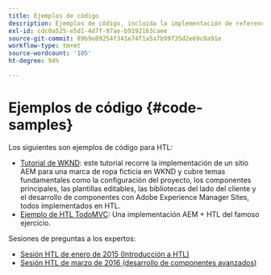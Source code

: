 ```yaml
---
title: Ejemplos de código
description: Ejemplos de código, incluida la implementación de referencia de We.Retail
exl-id: cdc0a525-e5d1-4d7f-97ae-b9192163caee
source-git-commit: 89b9e89254f341e74f1a5a7b99735d2e69c8a91e
workflow-type: tm+mt
source-wordcount: '105'
ht-degree: 94%

---
```


# Ejemplos de código {#code-samples}

Los siguientes son ejemplos de código para HTL:

* [Tutorial de WKND](https://experienceleague.adobe.com/docs/experience-manager-learn/getting-started-wknd-tutorial-develop/overview.html): este tutorial recorre la implementación de un sitio AEM para una marca de ropa ficticia en WKND y cubre temas fundamentales como la configuración del proyecto, los componentes principales, las plantillas editables, las bibliotecas del lado del cliente y el desarrollo de componentes con Adobe Experience Manager Sites, todos implementados en HTL.
* [Ejemplo de HTL TodoMVC](https://github.com/Adobe-Marketing-Cloud/aem-sightly-sample-todomvc): Una implementación AEM + HTL del famoso ejercicio.

Sesiones de preguntas a los expertos:

* [Sesión HTL de enero de 2015 (Introducción a HTL)](http://scottsdigitalcommunity.blogspot.ca/2015/01/upcoming-sessions-of-ask-aem-community.html)
* [Sesión HTL de marzo de 2016 (desarrollo de componentes avanzados)](http://scottsdigitalcommunity.blogspot.ca/2016/03/ask-aem-community-experts-deep-dive.html)
